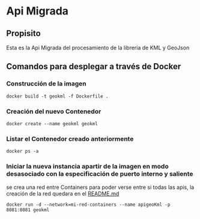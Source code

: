 # Api Migrada

## Propisito
Esta es la Api Migrada del procesamiento de la libreria de KML y GeoJson
## Comandos para desplegar a través de Docker

### Construcción de la imagen
```
docker build -t geokml -f Dockerfile .
```

### Creación del nuevo Contenedor
```
docker create --name geokml geokml
```
### Listar el Contenedor creado anteriormente
```
docker ps -a
```

### Iniciar la nueva instancia apartir de la imagen en modo desasociado con la especificación de puerto interno y saliente
se crea una red entre Containers para poder verse entre si todas las apis, la creación de la red quedara en el [README.md](..%2FApiGateway%2FREADME.md)
```
docker run -d --network=mi-red-containers --name apigeoKml -p 8081:8081 geokml
```



